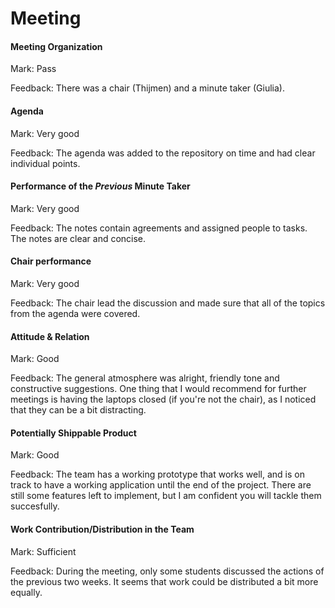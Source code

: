 # Meeting

#### Meeting Organization

Mark: Pass

Feedback: There was a chair (Thijmen) and a minute taker (Giulia).

#### Agenda 

Mark: Very good

Feedback: The agenda was added to the repository on time and had clear individual points.


#### Performance of the *Previous* Minute Taker

Mark: Very good

Feedback: The notes contain agreements and assigned people to tasks. The notes are clear and concise.


#### Chair performance

Mark: Very good

Feedback: The chair lead the discussion and made sure that all of the topics from the agenda were covered.


#### Attitude & Relation

Mark: Good

Feedback: The general atmosphere was alright, friendly tone and constructive suggestions. One thing that I would recommend for further meetings is having the laptops closed (if you're not the chair), as I noticed that they can be a bit distracting.


#### Potentially Shippable Product

Mark: Good

Feedback: The team has a working prototype that works well, and is on track to have a working application until the end of the project. There are still some features left to implement, but I am confident you will tackle them succesfully.

#### Work Contribution/Distribution in the Team

Mark: Sufficient

Feedback: During the meeting, only some students discussed the actions of the previous two weeks. It seems that work could be distributed a bit more equally.